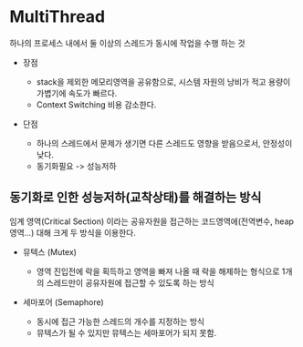 # MultiThread

하나의 프로세스 내에서 둘 이상의 스레드가 동시에 작업을 수행 하는 것 <br>

- 장점

  - stack을 제외한 메모리영역을 공유함으로, 시스템 자원의 낭비가 적고 용량이 가볍기에 속도가 빠르다.
  - Context Switching 비용 감소한다.

- 단점
  - 하나의 스레드에서 문제가 생기면 다른 스레드도 영향을 받음으로서, 안정성이 낮다.
  - 동기화필요 -> 성능저하

## 동기화로 인한 성능저하(교착상태)를 해결하는 방식

임계 영역(Critical Section) 이라는 공유자원을 접근하는 코드영역에(전역변수, heap 영역...) 대해 크게 두 방식을 이용한다.

- 뮤텍스 (Mutex)

  - 영역 진입전에 락을 획득하고 영역을 빠져 나올 때 락을 해제하는 형식으로 1개의 스레드만이 공유자원에 접근할 수 있도록 하는 방식

- 세마포어 (Semaphore)
  - 동시에 접근 가능한 스레드의 개수를 지정하는 방식
  - 뮤텍스가 될 수 있지만 뮤텍스는 세마포어가 되지 못함.
